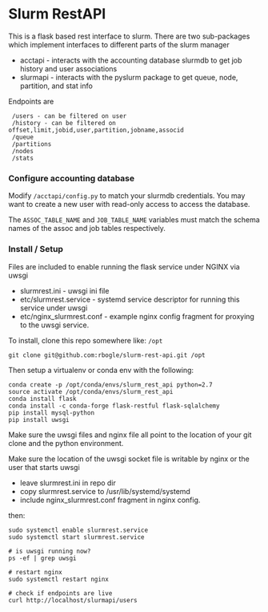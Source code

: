 # Slurm RestAPI

This is a flask based rest interface to slurm.
There are two sub-packages which implement interfaces to different parts of the slurm manager
  * acctapi - interacts with the accounting database slurmdb to get job history and user associations
  * slurmapi - interacts with the pyslurm package to get queue, node, partition, and stat info

Endpoints are
```
 /users - can be filtered on user
 /history - can be filtered on offset,limit,jobid,user,partition,jobname,associd
 /queue
 /partitions
 /nodes
 /stats
 ```

### Configure accounting database
Modify `/acctapi/config.py` to match your slurmdb credentials. You may want to create a new user with read-only access to access the database.

The `ASSOC_TABLE_NAME` and `JOB_TABLE_NAME` variables must match the schema names of the assoc and job tables respectively.

### Install / Setup
Files are included to enable running the flask service under NGINX via uwsgi
 * slurmrest.ini - uwsgi ini file
 * etc/slurmrest.service - systemd service descriptor for running this service under uwsgi
 * etc/nginx_slurmrest.conf - example nginx config fragment for proxying to the uwsgi service.

To install, clone this repo somewhere like: `/opt`
```
git clone git@github.com:rbogle/slurm-rest-api.git /opt
```
Then setup a virtualenv or conda env with the following:
```
conda create -p /opt/conda/envs/slurm_rest_api python=2.7
source activate /opt/conda/envs/slurm_rest_api
conda install flask
conda install -c conda-forge flask-restful flask-sqlalchemy
pip install mysql-python
pip install uwsgi
```

Make sure the uwsgi files and nginx file all point to the location of your git clone and the python environment.

Make sure the location of the uwsgi socket file is writable by nginx or the user that starts uwsgi

* leave slurmrest.ini in repo dir
* copy slurmrest.service to /usr/lib/systemd/systemd
* include nginx_slurmrest.conf fragment in nginx config.

then:
```
sudo systemctl enable slurmrest.service
sudo systemctl start slurmrest.service

# is uwsgi running now?
ps -ef | grep uwsgi

# restart nginx
sudo systemctl restart nginx

# check if endpoints are live
curl http://localhost/slurmapi/users


```
